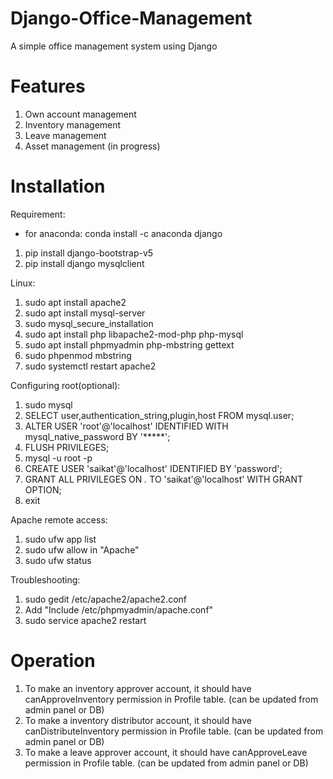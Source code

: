 # Django-Office-Management
A simple office management system using Django

# Features
1. Own account management
2. Inventory management
3. Leave management
4. Asset management (in progress)

# Installation
Requirement:
* for anaconda: conda install -c anaconda django
1. pip install django-bootstrap-v5
2. pip install django mysqlclient

Linux:
1. sudo apt install apache2
2. sudo apt install mysql-server
3. sudo mysql_secure_installation
4. sudo apt install php libapache2-mod-php php-mysql
5. sudo apt install phpmyadmin php-mbstring gettext
6. sudo phpenmod mbstring
7. sudo systemctl restart apache2

Configuring root(optional):
1. sudo mysql
2. SELECT user,authentication_string,plugin,host FROM mysql.user;
3. ALTER USER 'root'@'localhost' IDENTIFIED WITH mysql_native_password BY '*****';
4. FLUSH PRIVILEGES;
5. mysql -u root -p
6. CREATE USER 'saikat'@'localhost' IDENTIFIED BY 'password';
7. GRANT ALL PRIVILEGES ON *.* TO 'saikat'@'localhost' WITH GRANT OPTION;
8. exit

Apache remote access:
1. sudo ufw app list
2. sudo ufw allow in "Apache"
3. sudo ufw status

Troubleshooting:
1. sudo gedit /etc/apache2/apache2.conf
2. Add "Include /etc/phpmyadmin/apache.conf"
3. sudo service apache2 restart

# Operation
1. To make an inventory approver account, it should have canApproveInventory permission in Profile table. (can be updated from admin panel or DB)
2. To make a inventory distributor account, it should have canDistributeInventory permission in Profile table. (can be updated from admin panel or DB)
3. To make a leave approver account, it should have canApproveLeave permission in Profile table. (can be updated from admin panel or DB)

